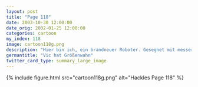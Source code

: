 ```yaml
---
layout: post
title: "Page 118"
date: 2003-10-30 12:00:00
date_orig: 2002-01-25 12:00:00
categories: cartoon
my_index: 118
image: cartoon118g.png
description: "Hier bin ich, ein brandneuer Roboter. Gesegnet mit messerscharfem Verstand und einer Rechengeschwindigkeit so schnell wie das Licht Ich kann die Welt verändern! Ich kann das Geheimnis um Pi lüften, ich kann biomolekulare Mittel gegen Krebs finden, ich kann den Weltraum analysieren und Aliens entdeckenEhm...du weißt, dass du nur ein VIC-20 als Hirn hast ...oder vielleicht kann ich dir deine Krawatten morgens binden Hackles Vic"
germantitle: "Vic hat Größenwahn"
twitter_card_type: summary_large_image
---
```


{% include figure.html src="cartoon118g.png" alt="Hackles Page 118"  %}
